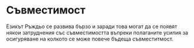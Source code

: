 # Съвместимост

Езикът Ръждьо се развива бързо и заради това могат да се появят някои
затруднения със съвместимостта въпреки полаганите усилия за осигуряване на
колкото се може повече бъдеща съвместитмост.
